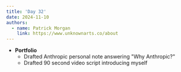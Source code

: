 ```yaml
---
title: 'Day 32'
date: 2024-11-10
authors:
  - name: Patrick Morgan
    link: https://www.unknownarts.co/about
---
```


- **Portfolio**
    - Drafted Anthropic personal note answering "Why Anthropic?"
    - Drafted 90 second video script introducing myself